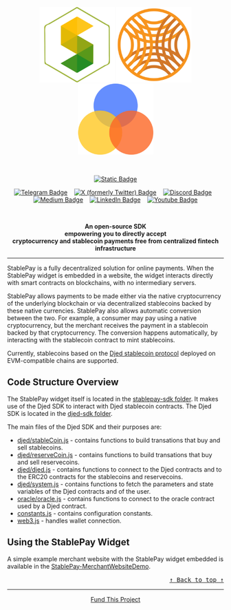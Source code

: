 <!-- Don't delete it -->
<div name="readme-top"></div>

<!-- Organization Logo -->
<div align="center">
  <img alt="StabilityNexus" src="public/readme-assets/StabilityNexus.svg" width="175">
  <img alt="DjedAlliance" src="public/readme-assets/djed-alliance.png" width="175">
  <img alt="StablePay" src="public/readme-assets/StablePay.svg" width="175" />
</div>

&nbsp;

<!-- Organization Name -->
<div align="center">

[![Static Badge](https://img.shields.io/badge/Stable-Pay-D27728?style=for-the-badge&labelColor=F7941D)](https://stability.nexus/)

</div>

<!-- Organization/Project Social Handles -->
<p align="center">
<!-- Telegram -->
<a href="https://t.me/StabilityNexus">
<img src="https://img.shields.io/badge/Telegram-black?style=flat&logo=telegram&logoColor=white&logoSize=auto&color=24A1DE" alt="Telegram Badge"/></a>
&nbsp;&nbsp;
<!-- X (formerly Twitter) -->
<a href="https://x.com/StabilityNexus">
<img src="https://img.shields.io/twitter/follow/StabilityNexus" alt="X (formerly Twitter) Badge"/></a>
&nbsp;&nbsp;
<!-- Discord -->
<a href="https://discord.gg/YzDKeEfWtS">
<img src="https://img.shields.io/discord/995968619034984528?style=flat&logo=discord&logoColor=white&logoSize=auto&label=Discord&labelColor=5865F2&color=57F287" alt="Discord Badge"/></a>
&nbsp;&nbsp;
<!-- Medium -->
<a href="https://news.stability.nexus/">
  <img src="https://img.shields.io/badge/Medium-black?style=flat&logo=medium&logoColor=black&logoSize=auto&color=white" alt="Medium Badge"></a>
&nbsp;&nbsp;
<!-- LinkedIn -->
<a href="https://linkedin.com/company/stability-nexus">
  <img src="https://img.shields.io/badge/LinkedIn-black?style=flat&logo=LinkedIn&logoColor=white&logoSize=auto&color=0A66C2" alt="LinkedIn Badge"></a>
&nbsp;&nbsp;
<!-- Youtube -->
<a href="https://www.youtube.com/@StabilityNexus">
  <img src="https://img.shields.io/youtube/channel/subscribers/UCZOG4YhFQdlGaLugr_e5BKw?style=flat&logo=youtube&logoColor=white&logoSize=auto&labelColor=FF0000&color=FF0000" alt="Youtube Badge"></a>
</p>

&nbsp;
<!-- Project core values and objective -->
<p align="center">
  <strong>
  An open-source SDK <br />
  empowering you to directly accept <br />
  cryptocurrency and stablecoin payments
  free from centralized fintech infrastructure  <br /> 
  </strong>
</p>

---

<!-- Project Description (Start from here) -->

StablePay is a fully decentralized solution for online payments. 
When the StablePay widget is embedded in a website, the widget interacts 
directly with smart contracts on blockchains, with no intermediary servers.

StablePay allows payments to be made either via the native cryptocurrency 
of the underlying blockchain or via decentralized stablecoins backed by these native currencies.
StablePay also allows automatic conversion between the two. For example, a consumer may pay using 
a native cryptocurrency, but the merchant receives the payment in a stablecoin backed by that cryptocurrency.
The conversion happens automatically, by interacting with the stablecoin contract to mint stablecoins.

Currently, stablecoins based on the [Djed stablecoin protocol](https://djed.one) deployed on EVM-compatible chains are supported.


## **Code Structure Overview**

The StablePay widget itself is located in the [stablepay-sdk folder](https://github.com/DjedAlliance/StablePay/tree/main/stablepay-sdk). It makes use of the Djed SDK to interact with Djed stablecoin contracts. The Djed SDK is located in the [djed-sdk folder](https://github.com/DjedAlliance/StablePay/tree/main/djed-sdk). 

The main files of the Djed SDK and their purposes are:

* [djed/stableCoin.js](https://github.com/DjedAlliance/StablePay/blob/main/djed-sdk/src/djed/stableCoin.js) - contains functions to build transations that buy and sell stablecoins.
* [djed/reserveCoin.js](https://github.com/DjedAlliance/StablePay/blob/main/djed-sdk/src/djed/stableCoin.js) - contains functions to build transations that buy and sell reservecoins.
* [djed/djed.js](https://github.com/DjedAlliance/StablePay/blob/main/djed-sdk/src/djed/djed.js) - contains functions to connect to the Djed contracts and to the ERC20 contracts for the stablecoins and reservecoins.
* [djed/system.js](https://github.com/DjedAlliance/StablePay/blob/main/djed-sdk/src/djed/system.js) - contains functions to fetch the parameters and state variables of the Djed contracts and of the user.
* [oracle/oracle.js](https://github.com/DjedAlliance/StablePay/blob/main/djed-sdk/src/oracle/oracle.js) - contains functions to connect to the oracle contract used by a Djed contract.
* [constants.js](https://github.com/DjedAlliance/StablePay/blob/main/djed-sdk/src/constants.js) - contains configuration constants.
* [web3.js](https://github.com/DjedAlliance/StablePay/blob/main/djed-sdk/src/web3.js) - handles wallet connection.


## **Using the StablePay Widget**

A simple example merchant website with the StablePay widget embedded is available in the [StablePay-MerchantWebsiteDemo](https://github.com/DjedAlliance/StablePay-MerchantWebsiteDemo).



<!-- Use Back Button after each section -->
<div align="right"><kbd><a href="#readme-top">↑ Back to top ↑</a></kbd></div>

---

<!-- Don't delete it -->
<!-- Funding Badge -->
<div align="center" name="fund">
<a href="https://docs.stability.nexus/about-us/fund-us">Fund This Project</a>
</div>
